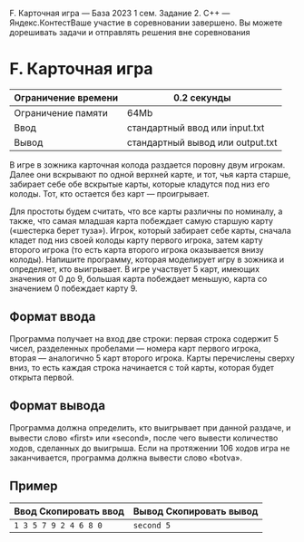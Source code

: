 F. Карточная игра — База 2023 1 сем. Задание 2. C++ — Яндекс.КонтестВаше участие в соревновании завершено. Вы можете дорешивать задачи и отправлять решения вне соревнования

# F. Карточная игра

| Ограничение времени | 0.2 секунды |
| --- | --- |
| Ограничение памяти | 64Mb |
| Ввод | стандартный ввод или input.txt |
| Вывод | стандартный вывод или output.txt |

В игре в зожника карточная колода раздается поровну двум игрокам. Далее они вскрывают по одной верхней карте, и тот, чья
карта старше, забирает себе обе вскрытые карты, которые кладутся под низ его колоды. Тот, кто остается без карт — проигрывает.

Для простоты будем считать, что все карты различны по номиналу, а также, что самая младшая карта
побеждает самую старшую карту («шестерка берет туза»).
Игрок, который забирает себе карты, сначала кладет под низ своей колоды карту первого игрока,
затем карту второго игрока (то есть карта второго игрока оказывается внизу колоды).
Напишите программу, которая моделирует игру в зожника и определяет, кто выигрывает. В игре
участвует 5 карт, имеющих значения от 0 до 9, большая карта побеждает меньшую, карта со значением 0 побеждает карту 9.

## Формат ввода

Программа получает на вход две строки: первая строка содержит 5 чисел, разделенных пробелами — номера карт первого игрока,
вторая — аналогично 5 карт второго игрока. Карты перечислены сверху вниз, то есть каждая строка начинается с той карты,
которая будет открыта первой.

## Формат вывода

Программа должна определить, кто выигрывает при данной раздаче, и вывести слово «ﬁrst» или «second», после чего вывести количество
ходов, сделанных до выигрыша. Если на протяжении 106
ходов игра не заканчивается, программа должна вывести слово «botva».

## Пример

| Ввод Скопировать ввод | Вывод Скопировать вывод |
| --- | --- |
| `1 3 5 7 9 2 4 6 8 0 ` | `second 5 ` |
